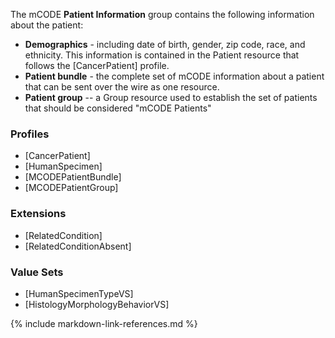 The mCODE **Patient Information** group contains the following information about the patient:

* **Demographics** - including date of birth, gender, zip code, race, and ethnicity. This information is contained in the Patient resource that follows the [CancerPatient] profile.
* **Patient bundle** - the complete set of mCODE information about a patient that can be sent over the wire as one resource.
* **Patient group** -- a Group resource used to establish the set of patients that should be considered "mCODE Patients"

### Profiles

* [CancerPatient]
* [HumanSpecimen]
* [MCODEPatientBundle]
* [MCODEPatientGroup]

### Extensions

* [RelatedCondition]
* [RelatedConditionAbsent]

### Value Sets

* [HumanSpecimenTypeVS]
* [HistologyMorphologyBehaviorVS]

{% include markdown-link-references.md %}
